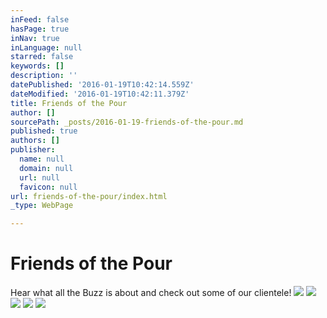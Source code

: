 ```yaml
---
inFeed: false
hasPage: true
inNav: true
inLanguage: null
starred: false
keywords: []
description: ''
datePublished: '2016-01-19T10:42:14.559Z'
dateModified: '2016-01-19T10:42:11.379Z'
title: Friends of the Pour
author: []
sourcePath: _posts/2016-01-19-friends-of-the-pour.md
published: true
authors: []
publisher:
  name: null
  domain: null
  url: null
  favicon: null
url: friends-of-the-pour/index.html
_type: WebPage

---
```

# Friends of the Pour

Hear what all the Buzz is about and check out some of our clientele!
![](https://s3-us-west-2.amazonaws.com/the-grid-img/p/89aac017327429d5cfdbeb21b1ebeef8042cbcc6.png)
![](https://s3-us-west-2.amazonaws.com/the-grid-img/p/11506bdac9acd1ab1c78956c598ae153e2406a1d.png)
![](https://s3-us-west-2.amazonaws.com/the-grid-img/p/3d2cddbd7903dc3134b622e747b7b6585b07804c.png)
![](https://s3-us-west-2.amazonaws.com/the-grid-img/p/977a6c1fc524d55f90f080e1346a6238662dc822.jpg)
![](https://s3-us-west-2.amazonaws.com/the-grid-img/p/314bd52be4b1922c7b8cc8dac13f55fdf5c3887c.jpg)